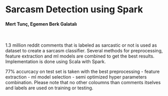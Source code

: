 # Sarcasm Detection using Spark
#### Mert Tunç, Egemen Berk Galatalı

<br/> 

1.3 million reddit comments that is labeled as sarcastic or not is used as dataset to create a sarcasm classifier.
Several methods for preprocessing, feature extraction and ml models are combined to get the best results. Implementation is done using Scala with Spark.

77% accurcacy on test set is taken with the best preprocessing - feature extraction - ml model selection - semi optimized hyper parameters combination. Please note that no other coloumns than comments itselves and labels are used on training or testing.
